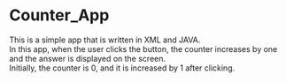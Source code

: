 # Counter_App
This is a simple app that is written in XML and JAVA.
<br>
In this app, when the user clicks the button, the counter increases by one and the answer is displayed on the screen.
<br>
Initially, the counter is 0, and it is increased by 1 after clicking.
<br>
